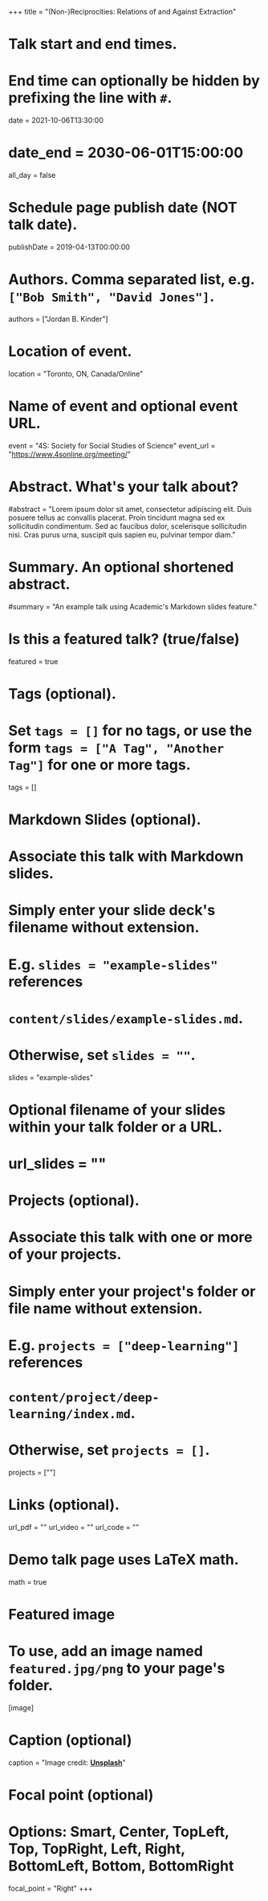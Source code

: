 +++
title = "(Non-)Reciprocities: Relations of and Against Extraction"

# Talk start and end times.
#   End time can optionally be hidden by prefixing the line with `#`.
date = 2021-10-06T13:30:00
# date_end = 2030-06-01T15:00:00
all_day = false

# Schedule page publish date (NOT talk date).
publishDate = 2019-04-13T00:00:00

# Authors. Comma separated list, e.g. `["Bob Smith", "David Jones"]`.
authors = ["Jordan B. Kinder"]

# Location of event.
location = "Toronto, ON, Canada/Online"

# Name of event and optional event URL.
event = "4S: Society for Social Studies of Science"
event_url = "https://www.4sonline.org/meeting/"

# Abstract. What's your talk about?
#abstract = "Lorem ipsum dolor sit amet, consectetur adipiscing elit. Duis posuere tellus ac convallis placerat. Proin tincidunt magna sed ex sollicitudin condimentum. Sed ac faucibus dolor, scelerisque sollicitudin nisi. Cras purus urna, suscipit quis sapien eu, pulvinar tempor diam."

# Summary. An optional shortened abstract.
#summary = "An example talk using Academic's Markdown slides feature."

# Is this a featured talk? (true/false)
featured = true

# Tags (optional).
#   Set `tags = []` for no tags, or use the form `tags = ["A Tag", "Another Tag"]` for one or more tags.
tags = []

# Markdown Slides (optional).
#   Associate this talk with Markdown slides.
#   Simply enter your slide deck's filename without extension.
#   E.g. `slides = "example-slides"` references 
#   `content/slides/example-slides.md`.
#   Otherwise, set `slides = ""`.
slides = "example-slides"

# Optional filename of your slides within your talk folder or a URL.
# url_slides = ""

# Projects (optional).
#   Associate this talk with one or more of your projects.
#   Simply enter your project's folder or file name without extension.
#   E.g. `projects = ["deep-learning"]` references 
#   `content/project/deep-learning/index.md`.
#   Otherwise, set `projects = []`.
projects = [""]

# Links (optional).
url_pdf = ""
url_video = ""
url_code = ""

# Demo talk page uses LaTeX math.
math = true

# Featured image
# To use, add an image named `featured.jpg/png` to your page's folder. 
[image]
  # Caption (optional)
  caption = "Image credit: [**Unsplash**](https://unsplash.com/photos/bzdhc5b3Bxs)"

  # Focal point (optional)
  # Options: Smart, Center, TopLeft, Top, TopRight, Left, Right, BottomLeft, Bottom, BottomRight
  focal_point = "Right"
+++

